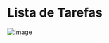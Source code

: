 # Lista de Tarefas

![image](https://github.com/user-attachments/assets/0b53171a-728f-4084-bc6a-965b5b04c3e2)
